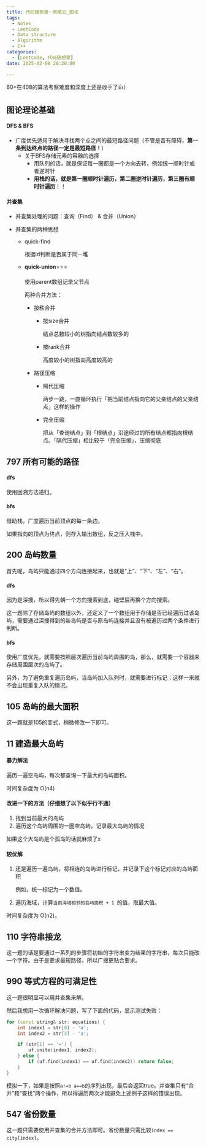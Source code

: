 ```yaml
---
title: 代码随想录一刷笔记_图论
tags: 
  - Notes
  - LeetCode
  - Data structure
  - Algorithm
  - C++
categories: 
  - [LeetCode, 代码随想录]
date: 2025-02-08 20:20:00

---
```


60+在408的算法考察难度和深度上还是收手了👍）

<!-- more -->

## 图论理论基础

#### DFS & BFS

- 广度优先适用于解决寻找两个点之间的最短路径问题（不管是否有障碍，**第一条到达终点的路径一定是最短路径！**）
  - 关于BFS存储元素的容器的选择
    - 用队列的话，就是保证每一圈都是一个方向去转，例如统一顺时针或者逆时针
    - **用栈的话，就是第一圈顺时针遍历，第二圈逆时针遍历，第三圈有顺时针遍历**！！

#### 并查集

- 并查集处理的问题：查询（Find） & 合并（Union）

- 并查集的两种思想

  - quick-find

    根据id判断是否属于同一堆

  - **quick-union**⭐⭐⭐

    使用parent数组记录父节点

    两种合并方法：

    - 按秩合并

      - 按size合并

        结点总数较小的树指向结点数较多的

      - 按rank合并

        高度较小的树指向高度较高的

    - 路径压缩

      - 隔代压缩

        两步一跳，一直循环执行「把当前结点指向它的父亲结点的父亲结点」这样的操作

      - 完全压缩

        把从「查询结点」到「根结点」沿途经过的所有结点都指向根结点。「隔代压缩」相比较于「完全压缩」，压缩彻底

## 797 所有可能的路径

#### dfs

使用回溯方法递归。

#### bfs

借助栈，广度遍历当前顶点的每一条边。

如果指向的顶点为终点，则存入输出数组，反之压入栈中。

## 200 岛屿数量

首先呢，岛屿只能通过四个方向连接起来，也就是“上”、“下”、“左”、“右”。

#### dfs

因为是深搜，所以得先朝一个方向搜索到底，碰壁后再换个方向搜索。

这一题除了存储岛屿的数组以外，还定义了一个数组用于存储是否已经遍历过该岛屿，需要通过深搜得到的新岛屿是否与原岛屿连接并且没有被遍历过两个条件进行判断。

#### bfs

使用广度优先，就需要按照层次遍历当前岛屿周围的岛，那么，就需要一个容器来存储周围层次的岛屿了。

另外，为了避免重复遍历岛屿，当岛屿加入队列时，就需要进行标记；这样一来就不会出现重复入队的情况。

## 105 岛屿的最大面积

这一题就是105的变式，稍微修改一下即可。

## 11 建造最大岛屿

#### 暴力解法

遍历一遍空岛屿，每次都查询一下最大的岛屿面积。

时间复杂度为 O(n4)

#### 改进一下的方法（仔细想了以下似乎行不通）

1. 找到当前最大的岛屿
2. 遍历这个岛屿周围的一圈空岛屿，记录最大岛屿的情况

如果这个大岛屿是个孤岛的话就麻烦了x

#### 较优解

1. 还是遍历一遍岛屿，将相连的岛屿进行标记，并记录下这个标记对应的岛屿面积

   例如，统一标记为一个数值。

2. 遍历海域，计算`当前海域相邻的岛屿面积 + 1 `的值，取最大值。

时间复杂度为 O(n2)。

## 110 字符串接龙

这一题的话是要通过一系列的步骤将初始的字符串变为结果的字符串，每次只能改一个字符。由于是要求最短路径，所以广搜更贴合要求。

## 990 等式方程的可满足性

这一题很明显可以用并查集来解。

然后我想用一次循环解决问题，写了下面的代码，显示测试失败：

```c++
for (const string& str: equations) {
    int index1 = str[0] - 'a';
    int index2 = str[3] - 'a';

    if (str[1] == '=') {
        uf.unite(index1, index2);
    } else {
        if (uf.find(index1) == uf.find(index2)) return false;
    }
}
```

模拟一下，如果是按照`a!=b a==b`的序列出现，最后会返回true。并查集只有“合并”和“查找”两个操作，所以得遍历两次才能避免上述例子这样的错误出现。

## 547 省份数量

这一题只需要使用并查集的合并方法即可。省份数量只需比较`index == city[index]`。
